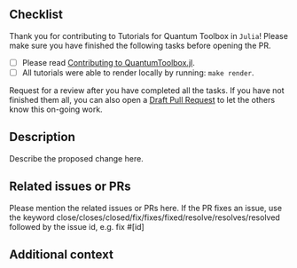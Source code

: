 ## Checklist
Thank you for contributing to Tutorials for Quantum Toolbox in `Julia`! Please make sure you have finished the following tasks before opening the PR.

- [ ] Please read [Contributing to QuantumToolbox.jl](https://qutip.org/QuantumToolbox.jl/stable/resources/contributing).
- [ ] All tutorials were able to render locally by running: `make render`.

Request for a review after you have completed all the tasks. If you have not finished them all, you can also open a [Draft Pull Request](https://github.blog/2019-02-14-introducing-draft-pull-requests/) to let the others know this on-going work.

## Description
Describe the proposed change here.

## Related issues or PRs
Please mention the related issues or PRs here. If the PR fixes an issue, use the keyword close/closes/closed/fix/fixes/fixed/resolve/resolves/resolved followed by the issue id, e.g. fix #[id]

## Additional context
